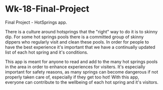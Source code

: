 # Wk-18-Final-Project
Final Project - HotSprings app.

There is a culture around hotsprings that the "right" way to do it is to skinny dip. For some hot springs pools there is a committed group of skinny dippers who regularly visit 
and clean these pools. In order for people to have the best experience it's important that we have a continually updated list of each hot spring and it's conditions. 

This app is meant for anyone to read and add to the many hot springs pools in the area in order to enhance experiences for visiters. It's especially important for safety reasons, 
as many springs can become dangerous if not properly taken care of, especially if they get too hot! With this app, everyone can contribute to the wellbeing of each hot spring
and it's visitors.
